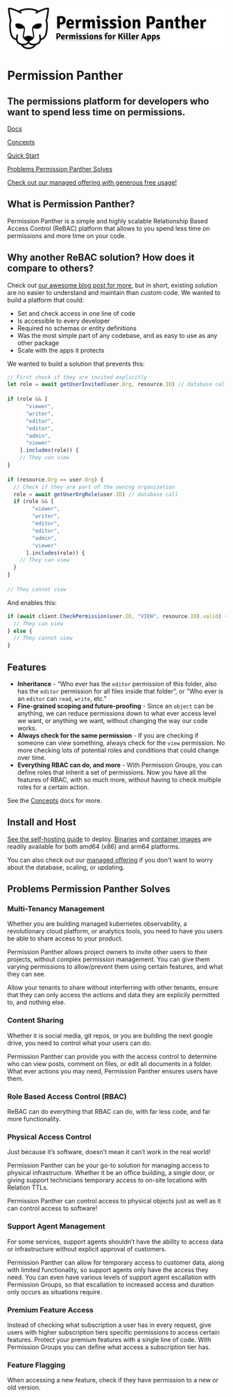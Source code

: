 <p align="center">
<img src="https://github.com/TheSaaSZoo/PermissionPanther/raw/main/docs_web/static/img/g1.png" border="0" alt="logo">
</p>

# Permission Panther
The permissions platform for developers who want to spend less time on permissions.
---

[Docs](https://docs.permissionpanther.com?ref=gh)

[Concepts](https://docs.permissionpanther.com/docs/getting-started/concepts?ref=gh)

[Quick Start](https://docs.permissionpanther.com/docs/getting-started/quick-start?ref=gh)

[Problems Permission Panther Solves](https://docs.permissionpanther.com/docs/problems-solved)

[Check out our managed offering with generous free usage!](https://permissionpanther.com?ref=gh)

## What is Permission Panther?

Permission Panther is a simple and highly scalable Relationship Based Access Control (ReBAC) platform that allows to you spend less time on permissions and more time on your code.

## Why another ReBAC solution? How does it compare to others?

Check out [our awesome blog post for more](https://docs.permissionpanther.com/blog/rbac-vs-rebac?ref=gh), but in short, existing solution are no easier to understand and maintain than custom code. We wanted to build a platform that could:

- Set and check access in one line of code
- Is accessible to every developer
- Required no schemas or entity definitions
- Was the most simple part of any codebase, and as easy to use as any other package
- Scale with the apps it protects

We wanted to build a solution that prevents this:

```js
// First check if they are invited explicitly
let role = await getUserInvited(user.Org, resource.ID) // database call

if (role && [
      "viewer",
      "writer",
      "editor",
      "editor",
      "admin",
      "viewer"
    ].includes(role)) {
    // They can view
}

if (resource.Org == user.Org) {
  // Check if they are part of the owning organization
  role = await getUserOrgRole(user.ID) // database call
  if (role && [
        "viewer",
        "writer",
        "editor",
        "editor",
        "admin",
        "viewer"
      ].includes(role)) {
    // They can view
  }
}

// They cannot view
```

And enables this:

```js
if (await client.CheckPermission(user.ID, "VIEW", resource.ID).valid) {
  // They can view
} else {
  // They cannot view
}
```

## Features

- **Inheritance** - “Who ever has the `editor` permission of this folder, also has the `editor` permission for all files inside that folder”, or "Who ever is an `editor` can `read`, `write`, etc."
- **Fine-grained scoping and future-proofing** - Since an `object` can be anything, we can reduce permissions down to what ever access level we want, or anything we want, without changing the way our code works.
- **Always check for the same permission** - If you are checking if someone can view something, always check for the `view` permission. No more checking lots of potential roles and conditions that could change over time.
- **Everything RBAC can do, and more** - With Permission Groups, you can define roles that inherit a set of permissions. Now you have all the features of RBAC, with so much more, without having to check multiple roles for a certain action.

See the [Concepts](https://docs.permissionpanther.com/docs/getting-started/concepts?ref=gh) docs for more.

## Install and Host

[See the self-hosting guide](https://docs.permissionpanther.com/docs/getting-started/install-server?ref=gh) to deploy. [Binaries](https://github.com/TheSaaSZoo/PermissionPanther/releases) and [container images](https://github.com/TheSaaSZoo/PermissionPanther/pkgs/container/permissionpanther) are readily available for both amd64 (x86) and arm64 platforms.

You can also check out our [managed offering](https://permissionpanther.com?ref=gh) if you don't want to worry about the database, scaling, or updating.

## Problems Permission Panther Solves

### Multi-Tenancy Management

Whether you are building managed kubernetes observability, a revolutionary cloud platform, or analytics tools, you need to have you users be able to share access to your product.

Permission Panther allows project owners to invite other users to their projects, without complex permission management. You can give them varying permissions to allow/prevent them using certain features, and what they can see.

Allow your tenants to share without interferring with other tenants, ensure that they can only access the actions and data they are explicily permitted to, and nothing else.

### Content Sharing

Whether it is social media, git repos, or you are building the next google drive, you need to control what your users can do.

Permission Panther can provide you with the access control to determine who can view posts, comment on files, or edit all documents in a folder. What ever actions you may need, Permission Panther ensures users have them.

### Role Based Access Control (RBAC)

ReBAC can do everything that RBAC can do, with far less code, and far more functionality.

### Physical Access Control

Just because it’s software, doesn’t mean it can’t work in the real world!

Permission Panther can be your go-to solution for managing access to physical infrastructure. Whether it be an office building, a single door, or giving support technicians temporary access to on-site locations with Relation TTLs.

Permission Panther can control access to physical objects just as well as it can control access to software!

### Support Agent Management

For some services, support agents shouldn’t have the ability to access data or infrastructure without explicit approval of customers.

Permission Panther can allow for temporary access to customer data, along with limited functionality, so support agents only have the access they need. You can even have various levels of support agent escallation with Permission Groups, so that escallation to increased access and duration only occurs as situations require.

### Premium Feature Access

Instead of checking what subscription a user has in every request, give users with higher subscription tiers specific permissions to access certain features. Protect your premium features with a single line of code. With Permission Groups you can define what access a subscription tier has.

### Feature Flagging

When accessing a new feature, check if they have permission to a new or old version.
